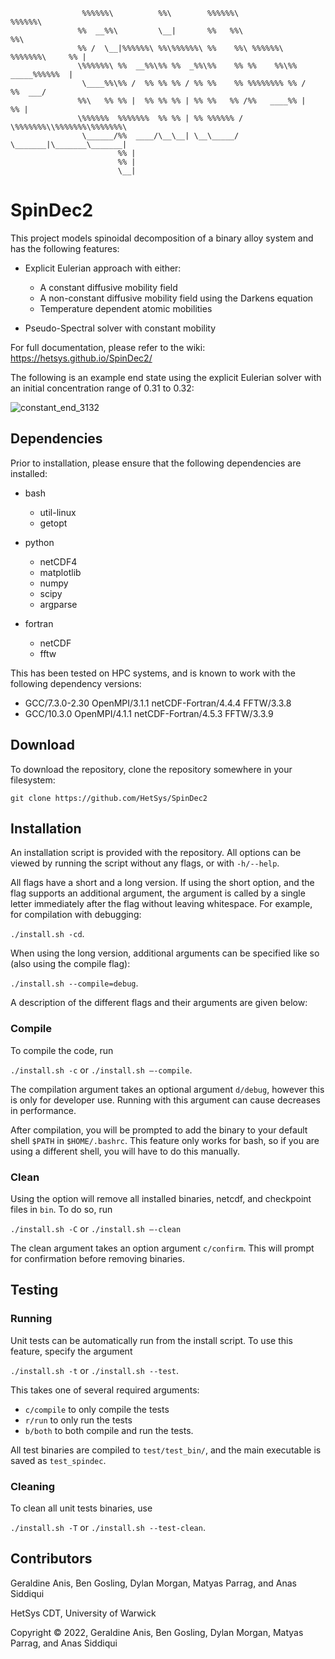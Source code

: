 
```
                %%%%%%\          %%\        %%%%%%\                    %%%%%%\
               %%  __%%\         \__|       %%   %%\                        %%\
               %% /  \__|%%%%%%\ %%\%%%%%%\ %%    %%\ %%%%%%\  %%%%%%%\     %% |
               \%%%%%%\ %%  __%%\%% %%  _%%\%%    %% %%    %%\%%  _____%%%%%%  |
                \____%%\%% /  %% %% %% / %% %%    %% %%%%%%%% %% /     %%  ___/
               %%\   %% %% |  %% %% %% | %% %%   %% /%%   ____%% |     %% |
               \%%%%%%  %%%%%%%  %% %% | %% %%%%%% / \%%%%%%%\\%%%%%%%\%%%%%%%\
                \______/%%  ____/\__\__| \__\_____/   \_______|\_______\_______|
                        %% |
                        %% |
                        \__|
```

# SpinDec2
This project models spinoidal decomposition of a binary alloy system and has the following features:
* Explicit Eulerian approach with either:
  * A constant diffusive mobility field
  * A non-constant diffusive mobility field using the Darkens equation
  * Temperature dependent atomic mobilities
 
* Pseudo-Spectral solver with constant mobility

For full documentation, please refer to the wiki: https://hetsys.github.io/SpinDec2/

The following is an example end state using the explicit Eulerian solver with an initial concentration range of 0.31 to 0.32:

![constant_end_3132](https://user-images.githubusercontent.com/78127892/170461306-6012d905-60c8-4752-a883-a6a565a6f858.png)

## Dependencies 
Prior to installation, please ensure that the following dependencies are installed: 

* bash
  * util-linux
  * getopt

* python
  * netCDF4
  * matplotlib
  * numpy
  * scipy
  * argparse

* fortran
  * netCDF
  * fftw

This has been tested on HPC systems, and is known to work with the following dependency versions:
* GCC/7.3.0-2.30  OpenMPI/3.1.1 netCDF-Fortran/4.4.4 FFTW/3.3.8
* GCC/10.3.0 OpenMPI/4.1.1 netCDF-Fortran/4.5.3 FFTW/3.3.9

## Download
To download the repository, clone the repository somewhere in your filesystem:

`git clone https://github.com/HetSys/SpinDec2`

## Installation 
An installation script is provided with the repository. All options can be viewed by running the script without any flags, or with `-h/--help`. 

All flags have a short and a long version. If using the short option, and the flag supports an additional argument, the argument is called by a single letter immediately after the flag without leaving whitespace. For example, for compilation with debugging: 

`./install.sh -cd`.

When using the long version, additional arguments can be specified like so (also using the compile flag):

`./install.sh --compile=debug`.

A description of the different flags and their arguments are given below:

### Compile 
To compile the code, run 

`./install.sh -c` or `./install.sh –-compile`.

The compilation argument takes an optional argument `d/debug`, however this is only for developer use. Running with this argument can cause decreases in performance.

After compilation, you will be prompted to add the binary to your default shell `$PATH` in `$HOME/.bashrc`. This feature only works for bash, so if you are using a different shell, you will have to do this manually. 

### Clean 
Using the option will remove all installed binaries, netcdf, and checkpoint files in `bin`. To do so, run 

`./install.sh -C` or `./install.sh –-clean`

The clean argument takes an option argument `c/confirm`. This will prompt for confirmation before removing binaries.

## Testing
### Running 
Unit tests can be automatically run from the install script. To use this feature, specify the argument 

`./install.sh -t` or `./install.sh --test`. 

This takes one of several required arguments:
- `c/compile` to only compile the tests 
- `r/run` to only run the tests 
- `b/both` to both compile and run the tests.

All test binaries are compiled to `test/test_bin/`, and the main executable is saved as `test_spindec`.

### Cleaning 
To clean all unit tests binaries, use 

`./install.sh -T` or `./install.sh --test-clean`.

## Contributors 
Geraldine Anis, Ben Gosling, Dylan Morgan, Matyas Parrag, and Anas Siddiqui

HetSys CDT, University of Warwick

Copyright © 2022, Geraldine Anis, Ben Gosling, Dylan Morgan, Matyas Parrag, and Anas Siddiqui
